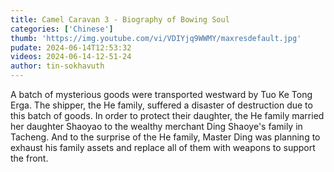 ```yaml
---
title: Camel Caravan 3 - Biography of Bowing Soul
categories: ['Chinese']
thumb: 'https://img.youtube.com/vi/VDIYjq9WWMY/maxresdefault.jpg'
pudate: 2024-06-14T12:53:32
videos: 2024-06-14-12-51-24
author: tin-sokhavuth
---
```

A batch of mysterious goods were transported westward by Tuo Ke Tong Erga. The shipper, the He family, suffered a disaster of destruction due to this batch of goods. In order to protect their daughter, the He family married her daughter Shaoyao to the wealthy merchant Ding Shaoye's family in Tacheng. And to the surprise of the He family, Master Ding was planning to exhaust his family assets and replace all of them with weapons to support the front.